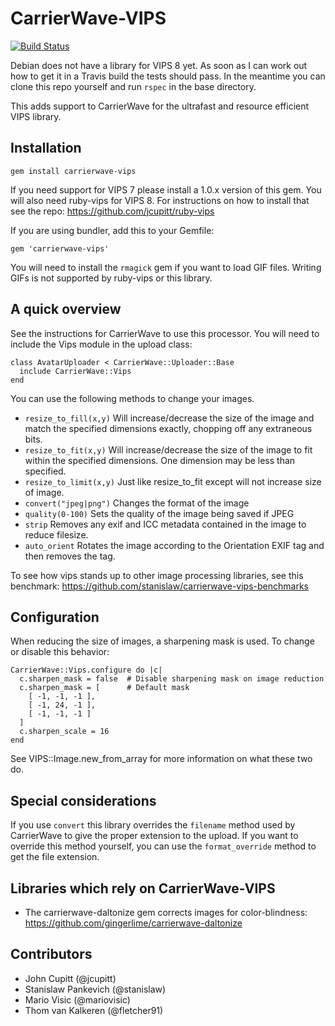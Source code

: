 CarrierWave-VIPS
======================

[![Build Status](https://secure.travis-ci.org/eltiare/carrierwave-vips.png?branch=master)](http://travis-ci.org/eltiare/carrierwave-vips)

Debian does not have a library for VIPS 8 yet. As soon as I can work out how to get it in a Travis build the tests should pass. In the meantime you can clone this repo yourself and run `rspec` in the base directory.

This adds support to CarrierWave for the ultrafast and resource efficient
VIPS library.


Installation
---------------------

    gem install carrierwave-vips

If you need support for VIPS 7 please install a 1.0.x version of this gem. You will also need ruby-vips for VIPS 8.  For instructions on how to install that see the repo: https://github.com/jcupitt/ruby-vips

If you are using bundler, add this to your Gemfile:

    gem 'carrierwave-vips'
    
You will need to install the `rmagick` gem if you want to load GIF files. Writing GIFs is not supported by ruby-vips or this library.


A quick overview
---------------------

See the instructions for CarrierWave to use this processor. You will need
to include the Vips module in the upload class:

    class AvatarUploader < CarrierWave::Uploader::Base
      include CarrierWave::Vips
    end

You can use the following methods to change your images.

* `resize_to_fill(x,y)` Will increase/decrease the size of the image and match the specified dimensions exactly, chopping off any extraneous bits.
* `resize_to_fit(x,y)` Will increase/decrease the size of the image to fit within the specified dimensions. One dimension may be less than specified.
* `resize_to_limit(x,y)` Just like resize_to_fit except will not increase size of image.
* `convert("jpeg|png")` Changes the format of the image
* `quality(0-100)` Sets the quality of the image being saved if JPEG
* `strip` Removes any exif and ICC metadata contained in the image to reduce filesize.
* `auto_orient` Rotates the image according to the Orientation EXIF tag and then removes the tag.

To see how vips stands up to other image processing libraries, see this benchmark:  https://github.com/stanislaw/carrierwave-vips-benchmarks

Configuration
-------------

When reducing the size of images, a sharpening mask is used. To change or disable this behavior:

```
CarrierWave::Vips.configure do |c|
  c.sharpen_mask = false  # Disable sharpening mask on image reduction
  c.sharpen_mask = [      # Default mask
    [ -1, -1, -1 ], 
    [ -1, 24, -1 ], 
    [ -1, -1, -1 ] 
  ]
  c.sharpen_scale = 16     
end
```

See VIPS::Image.new_from_array for more information on what these two do. 

Special considerations
----------------------

If you use `convert` this library overrides the `filename` method used by CarrierWave to give the proper extension to the upload. If you want to override this method yourself, you can use the `format_override` method to get the file extension. 

Libraries which rely on CarrierWave-VIPS
---------------------
* The carrierwave-daltonize gem corrects images for color-blindness: https://github.com/gingerlime/carrierwave-daltonize


Contributors
---------------------
* John Cupitt (@jcupitt)
* Stanislaw Pankevich (@stanislaw)
* Mario Visic (@mariovisic)
* Thom van Kalkeren (@fletcher91)
